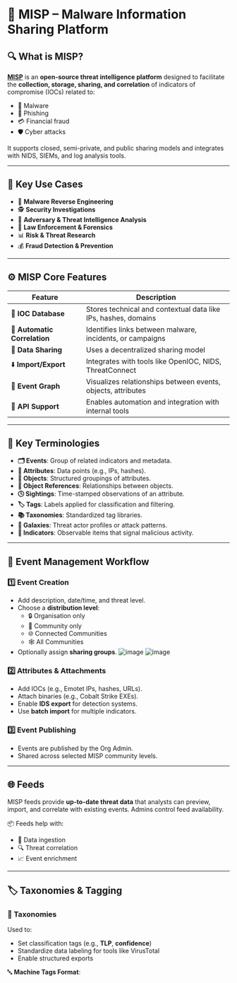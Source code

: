 # 🧠 MISP – Malware Information Sharing Platform

## 🔍 What is MISP?

**[MISP](https://www.misp-project.org/)** is an **open-source threat intelligence platform** designed to facilitate the **collection, storage, sharing, and correlation** of indicators of compromise (IOCs) related to:

- 🦠 Malware
- 🎣 Phishing
- 💳 Financial fraud
- 🛡️ Cyber attacks

It supports closed, semi-private, and public sharing models and integrates with NIDS, SIEMs, and log analysis tools.

---

## 🚀 Key Use Cases

- 🔬 **Malware Reverse Engineering**  
- 🕵️ **Security Investigations**  
- 🧠 **Adversary & Threat Intelligence Analysis**  
- 👮 **Law Enforcement & Forensics**  
- 📊 **Risk & Threat Research**  
- 💰 **Fraud Detection & Prevention**  

---

## ⚙️ MISP Core Features

| Feature | Description |
|--------|-------------|
| 🧠 **IOC Database** | Stores technical and contextual data like IPs, hashes, domains |
| 🔗 **Automatic Correlation** | Identifies links between malware, incidents, or campaigns |
| 🔁 **Data Sharing** | Uses a decentralized sharing model |
| ⬇️ **Import/Export** | Integrates with tools like OpenIOC, NIDS, ThreatConnect |
| 🧬 **Event Graph** | Visualizes relationships between events, objects, attributes |
| 📡 **API Support** | Enables automation and integration with internal tools |

---

## 🧩 Key Terminologies

- **🗂️ Events**: Group of related indicators and metadata.
- **📍 Attributes**: Data points (e.g., IPs, hashes).
- **🔘 Objects**: Structured groupings of attributes.
- **🔁 Object References**: Relationships between objects.
- **🕓 Sightings**: Time-stamped observations of an attribute.
- **🏷️ Tags**: Labels applied for classification and filtering.
- **📚 Taxonomies**: Standardized tag libraries.
- **🌌 Galaxies**: Threat actor profiles or attack patterns.
- **🚨 Indicators**: Observable items that signal malicious activity.

---

## 🧪 Event Management Workflow

### 1️⃣ Event Creation
- Add description, date/time, and threat level.
- Choose a **distribution level**:
  - 🔒 Organisation only
  - 👥 Community only
  - 🌐 Connected Communities
  - 🕸️ All Communities
- Optionally assign **sharing groups**.
![image](https://github.com/user-attachments/assets/14d60b35-61af-4bcc-964d-32132eb0b00a)
![image](https://github.com/user-attachments/assets/1268010e-2a90-4430-927a-c9a3af818393)


### 2️⃣ Attributes & Attachments
- Add IOCs (e.g., Emotet IPs, hashes, URLs).
- Attach binaries (e.g., Cobalt Strike EXEs).
- Enable **IDS export** for detection systems.
- Use **batch import** for multiple indicators.

### 3️⃣ Event Publishing
- Events are published by the Org Admin.
- Shared across selected MISP community levels.

---

## 🌐 Feeds

MISP feeds provide **up-to-date threat data** that analysts can preview, import, and correlate with existing events. Admins control feed availability.

📦 Feeds help with:
- 🚚 Data ingestion
- 🔍 Threat correlation
- 📈 Event enrichment

---

## 🏷️ Taxonomies & Tagging

### 🧮 Taxonomies
Used to:
- Set classification tags (e.g., **TLP**, **confidence**)
- Standardize data labeling for tools like VirusTotal
- Enable structured exports

🔤 **Machine Tags Format**:
